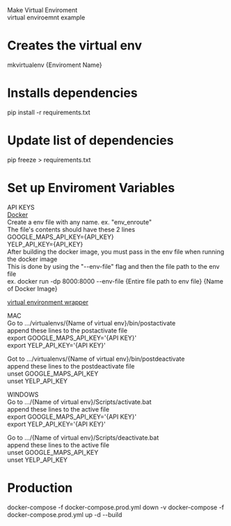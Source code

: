 Make Virtual Enviroment\
virtual enviroemnt example

# Creates the virtual env
mkvirtualenv {Enviroment Name}

# Installs dependencies
pip install -r requirements.txt

# Update list of dependencies
pip freeze > requirements.txt

# Set up Enviroment Variables
API KEYS\
<ins>Docker</ins>\
Create a env file with any name. ex. "env_enroute"\
The file's contents should have these 2 lines\
GOOGLE_MAPS_API_KEY={API_KEY}\
YELP_API_KEY={API_KEY}\
After building the docker image, you must pass in the env file when running the docker image\
This is done by using the "--env-file" flag and then the file path to the env file\
ex. docker run -dp 8000:8000 --env-file {Entire file path to env file} {Name of Docker Image}

<ins>virtual environment wrapper</ins>

MAC\
Go to .../virtualenvs/{Name of virtual env}/bin/postactivate\
append these lines to the postactivate file\
export GOOGLE_MAPS_API_KEY='{API KEY}'\
export YELP_API_KEY='{API KEY}'

Got to .../virtualenvs/{Name of virtual env}/bin/postdeactivate\
append these lines to the postdeactivate file\
unset GOOGLE_MAPS_API_KEY\
unset YELP_API_KEY

WINDOWS\
Go to .../{Name of virtual env}/Scripts/activate.bat\
append these lines to the active file\
export GOOGLE_MAPS_API_KEY='{API KEY}'\
export YELP_API_KEY='{API KEY}'

Go to .../{Name of virtual env}/Scripts/deactivate.bat\
append these lines to the active file\
unset GOOGLE_MAPS_API_KEY\
unset YELP_API_KEY

# Production
docker-compose -f docker-compose.prod.yml down -v
docker-compose -f docker-compose.prod.yml up -d --build
